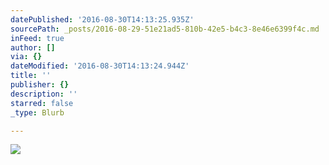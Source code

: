 ```yaml
---
datePublished: '2016-08-30T14:13:25.935Z'
sourcePath: _posts/2016-08-29-51e21ad5-810b-42e5-b4c3-8e46e6399f4c.md
inFeed: true
author: []
via: {}
dateModified: '2016-08-30T14:13:24.944Z'
title: ''
publisher: {}
description: ''
starred: false
_type: Blurb

---
```

![](https://the-grid-user-content.s3-us-west-2.amazonaws.com/50f0694b-4ae5-4401-9cbe-2ae392692a4a.jpg)